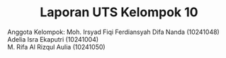 # <center> Laporan UTS Kelompok 10
Anggota Kelompok:
Moh. Irsyad Fiqi Ferdiansyah Difa Nanda (10241048)      
Adelia Isra Ekaputri (10241004)     
M. Rifa Al Rizqul Aulia (10241050)

